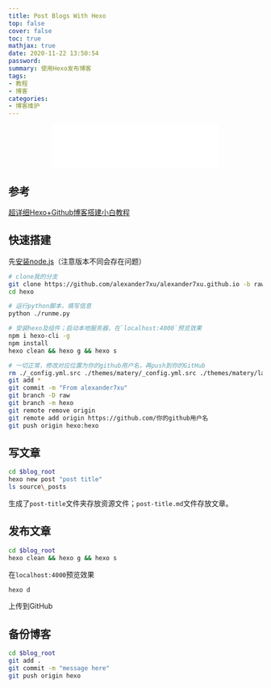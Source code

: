 ```yaml
---
title: Post Blogs With Hexo
top: false
cover: false
toc: true
mathjax: true
date: 2020-11-22 13:50:54
password:
summary: 使用Hexo发布博客
tags:
- 教程
- 博客
categories:
- 博客维护
---
```


<div align="middle"><iframe frameborder="no" border="0" marginwidth="0" marginheight="0" width=330 height=86 src="//music.163.com/outchain/player?type=2&id=858520&auto=1&height=66"></iframe></div>

## 参考

[超详细Hexo+Github博客搭建小白教程](https://zhuanlan.zhihu.com/p/35668237)

## 快速搭建

先[安装node.js](https://nodejs.org/download/release/v12.16.3/node-v12.16.3-x64.msi)（注意版本不同会存在问题）

```bash
# clone我的分支
git clone https://github.com/alexander7xu/alexander7xu.github.io -b raw ./hexo
cd hexo

# 运行python脚本，填写信息
python ./runme.py

# 安装hexo及组件；启动本地服务器，在`localhost:4000`预览效果
npm i hexo-cli -g
npm install
hexo clean && hexo g && hexo s

# 一切正常，修改对应位置为你的github用户名，再push到你的GitHub
rm ./_config.yml.src ./themes/matery/_config.yml.src ./themes/matery/layout/_partial/footer.ejs.src
git add *
git commit -m "From alexander7xu"
git branch -D raw
git branch -m hexo
git remote remove origin
git remote add origin https://github.com/你的github用户名
git push origin hexo:hexo
```

## 写文章

```bash
cd $blog_root
hexo new post "post title"
ls source\_posts
```

生成了`post-title`文件夹存放资源文件；`post-title.md`文件存放文章。

## 发布文章

```bash
cd $blog_root
hexo clean && hexo g && hexo s
```
在`localhost:4000`预览效果


```bash
hexo d
```

上传到GitHub

## 备份博客

```bash
cd $blog_root
git add .
git commit -m "message here"
git push origin hexo
```
